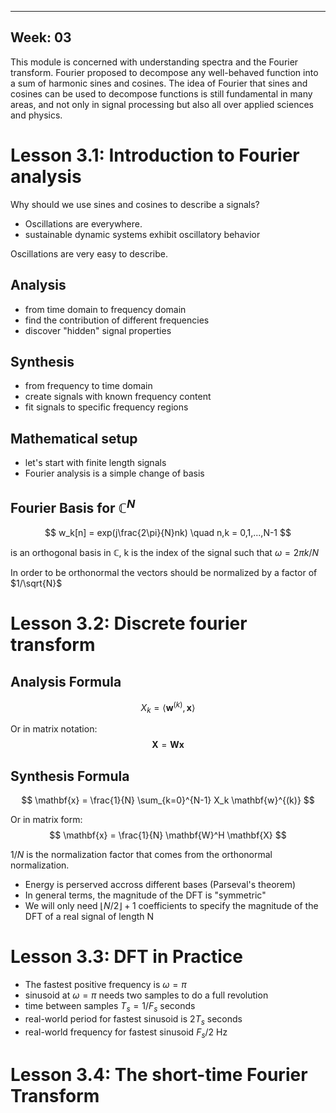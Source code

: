 ---
Week: 03
--

This module is concerned with understanding spectra and the Fourier transform. Fourier proposed to decompose any well-behaved function into a sum of harmonic sines and cosines.  The idea of Fourier that sines and cosines can be used to decompose functions is still fundamental in many areas, and not only in signal processing but also all over applied sciences and physics.

# Lesson 3.1: Introduction to Fourier analysis
Why should we use sines and cosines to describe a signals?
* Oscillations are everywhere.
* sustainable dynamic systems exhibit oscillatory behavior

Oscillations are very easy to describe.

## Analysis
* from time domain to frequency domain
* find the contribution of different frequencies
* discover "hidden" signal properties

## Synthesis
* from frequency to time domain
* create signals with known frequency content
* fit signals to specific frequency regions

## Mathematical setup
* let's start with finite length signals
* Fourier analysis is a simple change of basis

## Fourier Basis for $\mathbb{C}^N$
$$
w_k[n] = exp(j\frac{2\pi}{N}nk) \quad n,k = 0,1,...,N-1
$$   

is an orthogonal basis in $\mathbb{C}$, k is the index of the signal such that $\omega = 2\pi k/N$

In order to be orthonormal the vectors should be normalized by a factor of $1/\sqrt{N}$

# Lesson 3.2: Discrete fourier transform
## Analysis Formula
$$
 X_k = \langle \mathbf{w}^{(k)}, \mathbf{x}\rangle
$$

Or in matrix notation:
$$
\mathbf{X} = \mathbf{W} \mathbf{x}
$$
## Synthesis Formula
$$
\mathbf{x} = \frac{1}{N} \sum_{k=0}^{N-1} X_k \mathbf{w}^{(k)}
$$

Or in matrix form:
$$
\mathbf{x} = \frac{1}{N} \mathbf{W}^H \mathbf{X}
$$

$1/N$ is the normalization factor that comes from the orthonormal normalization.

* Energy is perserved accross different bases (Parseval's theorem)
* In general terms, the magnitude of the DFT is "symmetric"
* We will only need $\lfloor N/2 \rfloor +1$ coefficients to specify the magnitude of the DFT of a real signal of length N

# Lesson 3.3: DFT in Practice
* The fastest positive frequency is $\omega = \pi$
* sinusoid at $\omega = \pi$  needs two samples to do a full revolution
* time between samples $T_s = 1/F_s$ seconds
* real-world period for fastest sinusoid is $2T_s$ seconds
* real-world frequency for fastest sinusoid $F_s/2$ Hz

# Lesson 3.4: The short-time Fourier Transform

